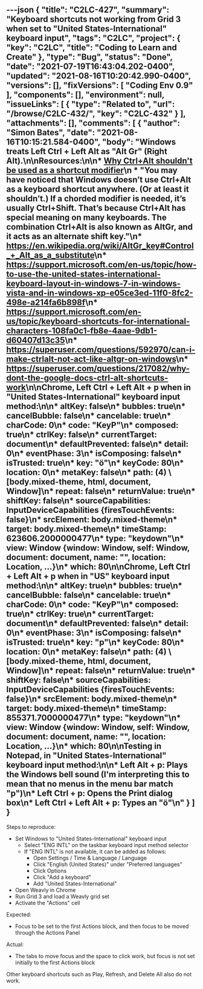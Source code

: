 ---json
{
  "title": "C2LC-427",
  "summary": "Keyboard shortcuts not working from Grid 3 when set to \"United States-International\" keyboard input",
  "tags": "C2LC",
  "project": {
    "key": "C2LC",
    "title": "Coding to Learn and Create"
  },
  "type": "Bug",
  "status": "Done",
  "date": "2021-07-19T16:43:04.202-0400",
  "updated": "2021-08-16T10:20:42.990-0400",
  "versions": [],
  "fixVersions": [
    "Coding Env 0.9"
  ],
  "components": [],
  "environment": null,
  "issueLinks": [
    {
      "type": "Related to",
      "url": "/browse/C2LC-432/",
      "key": "C2LC-432"
    }
  ],
  "attachments": [],
  "comments": [
    {
      "author": "Simon Bates",
      "date": "2021-08-16T10:15:21.584-0400",
      "body": "Windows treats Left Ctrl + Left Alt as \"Alt Gr\" (Right Alt).\n\nResources:\n\n* [Why Ctrl+Alt shouldn't be used as a shortcut modifier](https://devblogs.microsoft.com/oldnewthing/20040329-00/?p=40003)\n  * \"You may have noticed that Windows doesn’t use Ctrl+Alt as a keyboard shortcut anywhere. (Or at least it shouldn’t.) If a chorded modifier is needed, it’s usually Ctrl+Shift. That’s because Ctrl+Alt has special meaning on many keyboards. The combination Ctrl+Alt is also known as AltGr, and it acts as an alternate shift key.\"\n* <https://en.wikipedia.org/wiki/AltGr_key#Control_+_Alt_as_a_substitute>\n* <https://support.microsoft.com/en-us/topic/how-to-use-the-united-states-international-keyboard-layout-in-windows-7-in-windows-vista-and-in-windows-xp-e05ce3ed-11f0-8fc2-498e-a214fa6b898f>\n* <https://support.microsoft.com/en-us/topic/keyboard-shortcuts-for-international-characters-108fa0c1-fb8e-4aae-9db1-d60407d13c35>\n* <https://superuser.com/questions/592970/can-i-make-ctrlalt-not-act-like-altgr-on-windows>\n* <https://superuser.com/questions/217082/why-dont-the-google-docs-ctrl-alt-shortcuts-work>\n\nChrome, Left Ctrl + Left Alt + p when in \"United States-International\" keyboard input method:\n\n* altKey: false\n* bubbles: true\n* cancelBubble: false\n* cancelable: true\n* charCode: 0\n* code: \"KeyP\"\n* composed: true\n* ctrlKey: false\n* currentTarget: document\n* defaultPrevented: false\n* detail: 0\n* eventPhase: 3\n* isComposing: false\n* isTrusted: true\n* key: \"ö\"\n* keyCode: 80\n* location: 0\n* metaKey: false\n* path: (4) \\[body.mixed-theme, html, document, Window]\n* repeat: false\n* returnValue: true\n* shiftKey: false\n* sourceCapabilities: InputDeviceCapabilities {firesTouchEvents: false}\n* srcElement: body.mixed-theme\n* target: body.mixed-theme\n* timeStamp: 623606.2000000477\n* type: \"keydown\"\n* view: Window {window: Window, self: Window, document: document, name: \"\", location: Location, …}\n* which: 80\n\nChrome, Left Ctrl + Left Alt + p when in \"US\" keyboard input method:\n\n* altKey: true\n* bubbles: true\n* cancelBubble: false\n* cancelable: true\n* charCode: 0\n* code: \"KeyP\"\n* composed: true\n* ctrlKey: true\n* currentTarget: document\n* defaultPrevented: false\n* detail: 0\n* eventPhase: 3\n* isComposing: false\n* isTrusted: true\n* key: \"p\"\n* keyCode: 80\n* location: 0\n* metaKey: false\n* path: (4) \\[body.mixed-theme, html, document, Window]\n* repeat: false\n* returnValue: true\n* shiftKey: false\n* sourceCapabilities: InputDeviceCapabilities {firesTouchEvents: false}\n* srcElement: body.mixed-theme\n* target: body.mixed-theme\n* timeStamp: 855371.7000000477\n* type: \"keydown\"\n* view: Window {window: Window, self: Window, document: document, name: \"\", location: Location, …}\n* which: 80\n\nTesting in Notepad, in \"United States-International\" keyboard input method:\n\n* Left Alt + p: Plays the Windows bell sound (I'm interpreting this to mean that no menus in the menu bar match \"p\")\n* Left Ctrl + p: Opens the Print dialog box\n* Left Ctrl + Left Alt + p: Types an \"ö\"\n"
    }
  ]
}
---
Steps to reproduce:

* Set Windows to "United States-International" keyboard input
  * Select "ENG INTL" on the taskbar keyboard input method selector
  * If "ENG INTL" is not available, it can be added as follows:
    * Open Settings / Time & Language / Language
    * Click "English (United States)" under "Preferred languages"
    * Click Options
    * Click "Add a keyboard"
    * Add "United States-International"
* Open Weavly in Chrome
* Run Grid 3 and load a Weavly grid set
* Activate the "Actions" cell

Expected:

* Focus to be set to the first Actions block, and then focus to be moved through the Actions Panel

Actual:

* The tabs to move focus and the space to click work, but focus is not set initially to the first Actions block

Other keyboard shortcuts such as Play, Refresh, and Delete All also do not work.

        
